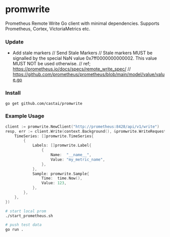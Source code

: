 # promwrite

Prometheus Remote Write Go client with minimal dependencies. Supports Prometheus, Cortex, VictoriaMetrics etc.

### Update

- Add stale markers
  // Send Stale Markers
  // Stale markers MUST be signalled by the special NaN value 0x7ff0000000000002. This value MUST NOT be used otherwise.
  // ref; https://prometheus.io/docs/specs/remote_write_spec/
  // https://github.com/prometheus/prometheus/blob/main/model/value/value.go

### Install

```
go get github.com/castai/promwrite
```

### Example Usage

```go
client := promwrite.NewClient("http://prometheus:8428/api/v1/write")
resp, err := client.Write(context.Background(), &promwrite.WriteRequest{
	TimeSeries: []promwrite.TimeSeries{
		{
			Labels: []promwrite.Label{
				{
					Name:  "__name__",
					Value: "my_metric_name",
				},
			},
			Sample: promwrite.Sample{
				Time:  time.Now(),
				Value: 123,
			},
		},
	},
})
```

```bash
# start local prom
./start_prometheus.sh

# push test data
go run .
```
